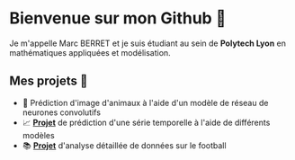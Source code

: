 # Bienvenue sur mon Github 👋

Je m'appelle Marc BERRET et je suis étudiant au sein de __Polytech Lyon__ en mathématiques appliquées et modélisation.

## Mes projets 📌

* 🧠 Prédiction d'image d'animaux à l'aide d'un modèle de réseau de neurones convolutifs 
* 📈 [**Projet**](https://github.com/marcberret/projet_serie_temporelle_co2) de prédiction d'une série temporelle à l'aide de différents modèles
* 📚 [**Projet**](https://github.com/marcberret/projet_analyse_donnees_football) d'analyse détaillée de données sur le football



